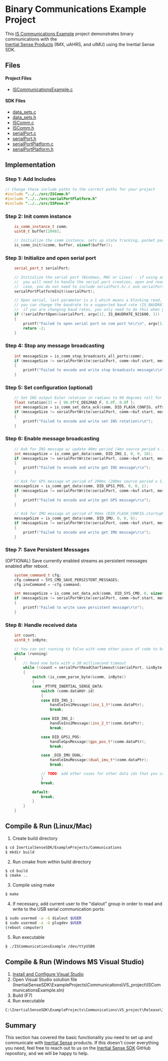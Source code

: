 # Binary Communications Example Project

This [IS Communications Example](https://github.com/inertialsense/InertialSenseSDK/tree/release/ExampleProjects/Communications) project demonstrates binary communications with the<br>
<a href="https://inertialsense.com/products">Inertial Sense Products</a> (IMX, uAHRS, and uIMU) using the Inertial Sense SDK.

## Files

#### Project Files

* [ISCommunicationsExample.c](https://github.com/inertialsense/InertialSenseSDK/tree/release/ExampleProjects/Communications/ISCommunicationsExample.c)

#### SDK Files

* [data_sets.c](https://github.com/inertialsense/InertialSenseSDK/tree/master/src/data_sets.c)
* [data_sets.h](https://github.com/inertialsense/InertialSenseSDK/tree/master/src/data_sets.h)
* [ISComm.c](https://github.com/inertialsense/InertialSenseSDK/tree/master/src/ISComm.c)
* [ISComm.h](https://github.com/inertialsense/InertialSenseSDK/tree/master/src/ISComm.h)
* [serialPort.c](https://github.com/inertialsense/InertialSenseSDK/tree/master/src/serialPort.c)
* [serialPort.h](https://github.com/inertialsense/InertialSenseSDK/tree/master/src/serialPort.h)
* [serialPortPlatform.c](https://github.com/inertialsense/InertialSenseSDK/tree/master/src/serialPortPlatform.c)
* [serialPortPlatform.h](https://github.com/inertialsense/InertialSenseSDK/tree/master/src/serialPortPlatform.h)


## Implementation

### Step 1: Add Includes

```C++
// Change these include paths to the correct paths for your project
#include "../../src/ISComm.h"
#include "../../src/serialPortPlatform.h"
#include "../../src/ISPose.h"
```

### Step 2: Init comm instance

```C++
	is_comm_instance_t comm;
	uint8_t buffer[2048];

	// Initialize the comm instance, sets up state tracking, packet parsing, etc.
	is_comm_init(&comm, buffer, sizeof(buffer));
```

### Step 3: Initialize and open serial port

```C++
	serial_port_t serialPort;

	// Initialize the serial port (Windows, MAC or Linux) - if using an embedded system like Arduino,
	//  you will need to handle the serial port creation, open and reads yourself. In this
	//  case, you do not need to include serialPort.h/.c and serialPortPlatform.h/.c in your project.
	serialPortPlatformInit(&serialPort);

	// Open serial, last parameter is a 1 which means a blocking read, you can set as 0 for non-blocking
	// you can change the baudrate to a supported baud rate (IS_BAUDRATE_*), make sure to reboot the IMX
	//  if you are changing baud rates, you only need to do this when you are changing baud rates.
	if (!serialPortOpen(&serialPort, argv[1], IS_BAUDRATE_921600, 1))
	{
		printf("Failed to open serial port on com port %s\r\n", argv[1]);
		return -2;
	}
```

### Step 4: Stop any message broadcasting

```c++
	int messageSize = is_comm_stop_broadcasts_all_ports(comm);
	if (messageSize != serialPortWrite(serialPort, comm->buf.start, messageSize))
	{
		printf("Failed to encode and write stop broadcasts message\r\n");
	}
```

### Step 5: Set configuration (optional)

```C++
	// Set INS output Euler rotation in radians to 90 degrees roll for mounting
	float rotation[3] = { 90.0f*C_DEG2RAD_F, 0.0f, 0.0f };
	int messageSize = is_comm_set_data_ack(comm, DID_FLASH_CONFIG, offsetof(nvm_flash_cfg_t, insRotation), sizeof(float) * 3, rotation);
	if (messageSize != serialPortWrite(serialPort, comm->buf.start, messageSize))
	{
		printf("Failed to encode and write set INS rotation\r\n");
	}
```

### Step 6: Enable message broadcasting

```C++
	// Ask for INS message w/ update 40ms period (4ms source period x 10).  Set data rate to zero to disable broadcast and pull a single packet.
	int messageSize = is_comm_get_data(comm, DID_INS_1, 0, 0, 10);
	if (messageSize != serialPortWrite(serialPort, comm->buf.start, messageSize))
	{
		printf("Failed to encode and write get INS message\r\n");
	}

	// Ask for GPS message at period of 200ms (200ms source period x 1).  Offset and size can be left at 0 unless you want to just pull a specific field from a data set.
	messageSize = is_comm_get_data(comm, DID_GPS1_POS, 0, 0, 1);
	if (messageSize != serialPortWrite(serialPort, comm->buf.start, messageSize))
	{
		printf("Failed to encode and write get GPS message\r\n");
	}

	// Ask for IMU message at period of 96ms (DID_FLASH_CONFIG.startupNavDtMs (16ms default) source period x 6).  This could be as high as 1000 times a second (period multiple of 1)
	messageSize = is_comm_get_data(comm, DID_IMU, 0, 0, 6);
	if (messageSize != serialPortWrite(serialPort, comm->buf.start, messageSize))
	{
		printf("Failed to encode and write get IMU message\r\n");
	}
```

### Step 7: Save Persistent Messages

(OPTIONAL) Save currently enabled streams as persistent messages enabled after reboot.

```c++
   	system_command_t cfg;
	cfg.command = SYS_CMD_SAVE_PERSISTENT_MESSAGES;
	cfg.invCommand = ~cfg.command;

	int messageSize = is_comm_set_data_ack(comm, DID_SYS_CMD, 0, sizeof(system_command_t), &cfg);
	if (messageSize != serialPortWrite(serialPort, comm->buf.start, messageSize))
	{
		printf("Failed to write save persistent message\r\n");
	}
```

### Step 8: Handle received data

```C++
	int count;
	uint8_t inByte;

	// You can set running to false with some other piece of code to break out of the loop and end the program
	while (running)
	{
		// Read one byte with a 20 millisecond timeout
		while ((count = serialPortReadCharTimeout(&serialPort, &inByte, 20)) > 0)
		{
			switch (is_comm_parse_byte(&comm, inByte))
			{
			case _PTYPE_INERTIAL_SENSE_DATA:
				switch (comm.dataHdr.id)
				{
				case DID_INS_1:
					handleIns1Message((ins_1_t*)comm.dataPtr);
					break;

				case DID_INS_2:
					handleIns2Message((ins_2_t*)comm.dataPtr);
					break;

				case DID_GPS1_POS:
					handleGpsMessage((gps_pos_t*)comm.dataPtr);
					break;

				case _DID_IMU_DUAL:
					handleImuMessage((dual_imu_t*)comm.dataPtr);
					break;

				// TODO: add other cases for other data ids that you care about
				}
				break;

			default:
				break;
			}
		}
	}
```

## Compile & Run (Linux/Mac)

1. Create build directory
``` bash
$ cd InertialSenseSDK/ExampleProjects/Communications
$ mkdir build
```
2. Run cmake from within build directory
``` bash
$ cd build
$ cmake ..
```
3. Compile using make
 ``` bash
 $ make
 ```
4. If necessary, add current user to the "dialout" group in order to read and write to the USB serial communication ports:
```bash
$ sudo usermod -a -G dialout $USER
$ sudo usermod -a -G plugdev $USER
(reboot computer)
```
5. Run executable
``` bash
$ ./ISCommunicationsExample /dev/ttyUSB0
```
## Compile & Run (Windows MS Visual Studio)

1. [Install and Configure Visual Studio](../../software/SDK/#installing-and-configuring-visual-studio)
2. Open Visual Studio solution file (InertialSenseSDK\ExampleProjects\Communications\VS_project\ISCommunicationsExample.sln)
3. Build (F7)
4. Run executable
``` bash
C:\InertialSenseSDK\ExampleProjects\Communications\VS_project\Release\ISCommunicationsExample.exe COM3
```

## Summary

This section has covered  the basic functionality you need to set up and communicate with <a href="https://inertialsense.com">Inertial Sense</a> products.  If this doesn't cover everything you need, feel free to reach out to us on the <a href="https://github.com/inertialsense/InertialSenseSDK">Inertial Sense SDK</a> GitHub repository, and we will be happy to help.
